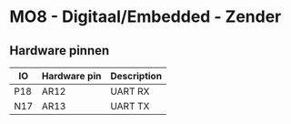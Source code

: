# MO8 - Digitaal/Embedded - Zender

## Hardware pinnen
| IO | Hardware pin | Description |
| --- | --- | --- |
| P18 | AR12 | UART RX |
| N17 | AR13 | UART TX |
